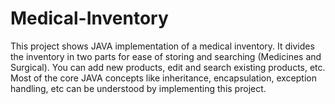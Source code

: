 # Medical-Inventory
This project shows JAVA implementation of a medical inventory. It divides the inventory in two parts for ease of storing and searching (Medicines and Surgical). You can add new products, edit and search existing products, etc. Most of the core JAVA concepts like inheritance, encapsulation, exception handling, etc can be understood by implementing this project. 
